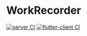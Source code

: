 WorkRecorder
====================
[![server CI](https://github.com/iii-ishida/workrec/actions/workflows/server.yml/badge.svg)](https://github.com/iii-ishida/workrec/actions/workflows/server.yml)
[![flutter-client CI](https://github.com/iii-ishida/workrec/actions/workflows/flutter-client.yml/badge.svg)](https://github.com/iii-ishida/workrec/actions/workflows/flutter-client.yml)


